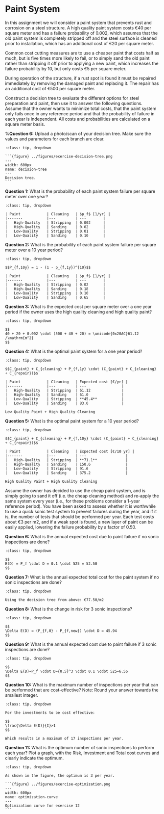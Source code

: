 # Paint System

In this assignment we will consider a paint system that prevents rust and corrosion on a steel structure. A high quality paint system costs €40 per square meter and has a failure probability of 0.002, which assumes that the old paint system is completely stripped off and the steel surface is cleaned prior to installation, which has an additional cost of €20 per square meter. 

Common cost cutting measures are to use a cheaper paint that costs half as much, but is five times more likely to fail, or to simply sand the old paint rather than stripping it off prior to applying a new paint, which increases the failure probability by 10, but only costs €5 per square meter.

During operation of the structure, if a rust spot is found it must be repaired immediately by removing the damaged paint and replacing it. The repair has an additional cost of €500 per square meter. 

Construct a decision tree to evaluate the different options for steel preparation and paint, then use it to answer the following questions. Assume that the owner wants to minimize total costs, that the paint system only fails once in any reference period and that the probability of failure in each year is independent. All costs and probabilities are calculated on a square meter basis. 

%**Question 6:**	Upload a photo/scan of your decision tree. Make sure the values and parameters for each branch are clear.

````{admonition} Decision Tree (not part of MUDE exam)
:class: tip, dropdown

```{figure} ../figures/exercise-decision-tree.png
---
width: 600px
name: decision-tree
---
Decision tree.
```
````

**Question 1:**	What is the probability of each paint system failure per square meter over one year?

```{admonition} Answer
:class: tip, dropdown

| Paint            | Cleaning   | $p_f$ [1/yr] |
|-------           |---         | ---        |
|   High-Quality   | Stripping  | 0.002      |
|   High-Quality   | Sanding    | 0.02       |
|   Low-Quality    | Stripping  | 0.01       |
|   Low-Quality    | Sanding    | 0.10       |
```

**Question 2:**	What is the probability of each paint system failure per square meter over a 10 year period?

```{admonition} Answer
:class: tip, dropdown

$$P_{f,10y} = 1 - (1 - p_{f,1y})^{10}$$

| Paint            | Cleaning   | $p_f$ [1/yr] |
|-------           |---         | ---        |
|   High-Quality   | Stripping  | 0.02       |
|   High-Quality   | Sanding    | 0.18       |
|   Low-Quality    | Stripping  | 0.10       |
|   Low-Quality    | Sanding    | 0.65       |
```

**Question 3:**	What is the expected cost per square meter over a one year period if the owner uses the high quality cleaning and high quality paint?

```{admonition} Answer
:class: tip, dropdown 

$$
40 + 20 + 0.002 \cdot (500 + 40 + 20) = \unicode{0x20AC}61.12 /\mathrm{m^2}
$$
```

**Question 4:**	What is the optimal paint system for a one year period?

```{admonition} Answer
:class: tip, dropdown

$$C_{paint} + C_{cleaning} + P_{f,1y} \cdot (C_{paint} + C_{cleaning} + C_{repair})$$

| Paint            | Cleaning   | Expected cost [€/yr] |
|-------           |---         | ---                |
|   High-Quality   | Stripping  | 61.12         	 |
|   High-Quality   | Sanding    | 61.0               |
|   Low-Quality    | Stripping  | **45.4**           |
|   Low-Quality    | Sanding    | 83.0               |

Low Quality Paint + High Quality Cleaning
```

**Question 5:**	What is the optimal paint system for a 10 year period?

```{admonition} Answer
:class: tip, dropdown

$$C_{paint} + C_{cleaning} + P_{f,10y} \cdot (C_{paint} + C_{cleaning} + C_{repair})$$

| Paint            | Cleaning   | Expected cost [€/10 yr] |
|-------           |---         | ---                  |
|   High-Quality   | Stripping  | **71.1**        	   |
|   High-Quality   | Sanding    | 150.6                |
|   Low-Quality    | Stripping  | 91.6                 |
|   Low-Quality    | Sanding    | 375.2                |

High Quality Paint + High Quality Cleaning
```

Assume the owner has decided to use the cheap paint system, and is simply going to sand it off (i.e. the cheap cleaning method) and re-apply the same system every year (i.e., for these problems consider a 1-year reference period). You have been asked to assess whether it is worthwhile to use a quick sonic test system to prevent failures during the year, and if it is, the number of tests that should be performed per year. Each test costs about €3 per m2, and if a weak spot is found, a new layer of paint can be easily applied, lowering the failure probability by a factor of 0.50.

**Question 6:**	What is the annual expected cost due to paint failure if no sonic inspections are done?

```{admonition} Answer
:class: tip, dropdown

$$
E(D) = P_f \cdot D = 0.1 \cdot 525 = 52.50
$$
```

**Question 7:**	What is the annual expected total cost for the paint system if no sonic inspections are done?

```{admonition} Answer
:class: tip, dropdown

Using the decision tree from above: €77.50/m2
```

**Question 8:**	What is the change in risk for 3 sonic inspections?

```{admonition} Answer
:class: tip, dropdown

$$
\Delta E(D) = (P_{f,0} - P_{f,new}) \cdot D = 45.94
$$
```

**Question 9:**	What is the annual expected cost due to paint failure if 3 sonic inspections are done?

```{admonition} Answer
:class: tip, dropdown

$$
\Delta E(D)=P_f \cdot D={0.5}^3 \cdot 0.1 \cdot 525=6.56
$$
```

**Question 10:**	What is the maximum number of inspections per year that can be performed that are cost-effective? Note: Round your answer towards the smallest integer.

```{admonition} Answer
:class: tip, dropdown

For the investments to be cost effective:

$$
\frac{\Delta E(D)}{I}>1
$$

Which results in a maximum of 17 inspections per year.
```

**Question 11:**	What is the optimum number of sonic inspections to perform each year? Plot a graph, with the Risk, Investment and Total cost curves and clearly indicate the optimum.

````{admonition} Answer
:class: tip, dropdown

As shown in the figure, the optimum is 3 per year.

```{figure} ../figures/exercise-optimization.png
---
width: 600px
name: optimization-curve
---
Optimization curve for exercise 12
```
````